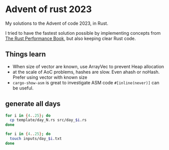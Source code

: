 # Advent of rust 2023

My solutions to the Advent of code 2023, in Rust.

I tried to have the fastest solution possible by implementing concepts from [The Rust Performance Book](https://nnethercote.github.io/perf-book/title-page.html), but also keeping clear Rust code.

## Things learn

- When size of vector are known, use ArrayVec to prevent Heap allocation
- at the scale of AoC problems, hashes are slow. Even ahash or noHash. Prefer using vector with known size
- `cargo-show-asm` is great to investigate ASM code `#[inline(never)]` can be useful.

## generate all days

```sh
for i in {4..25}; do
  cp template/day_N.rs src/day_$i.rs
done
```

```sh
for i in {4..25}; do
  touch inputs/day_$i.txt
done
```
